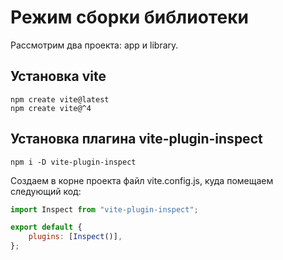 # Режим сборки библиотеки

Рассмотрим два проекта: app и library.

## Установка vite

```
npm create vite@latest
npm create vite@^4
```

## Установка плагина vite-plugin-inspect

```
npm i -D vite-plugin-inspect
```

Создаем в корне проекта файл vite.config.js, куда помещаем следующий код:

```js
import Inspect from "vite-plugin-inspect";

export default {
	plugins: [Inspect()],
};
```